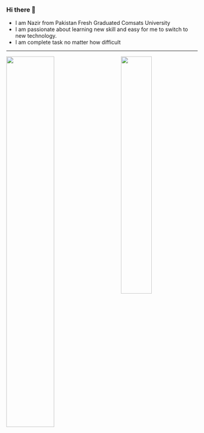 
### Hi there 👋
- I am Nazir from Pakistan Fresh Graduated Comsats University
- I am passionate about learning new skill and easy for me to switch to new technology. 
- I am complete task no matter how difficult

***


<img align="left" width="50%" src="https://github-readme-stats.vercel.app/api?username=Nazir-Rizwan&show_icons=true&theme=chartreuse-dark" />
<img align="right" width="40%" src="https://github-readme-stats.vercel.app/api/top-langs/?username=Nazir-Rizwan&theme=chartreuse-dark&layout=pie" />
<!--
**Nazir-Rizwan/Nazir-Rizwan** is a ✨ _special_ ✨ repository because its `README.md` (this file) appears on your GitHub profile.
theme is radical 
Here are some ideas to get you started:
![Anurag's GitHub stats](https://github-readme-stats.vercel.app/api?username=Nazir-Rizwan&show_icons=true&theme=chartreuse-dark)

- 🔭 I’m currently working on ...
- 🌱 I’m currently learning ...
- 👯 I’m looking to collaborate on ...
- 🤔 I’m looking for help with ...
- 💬 Ask me about ...
- 📫 How to reach me: ...
- 😄 Pronouns: ...
- ⚡ Fun fact: ...
-->
